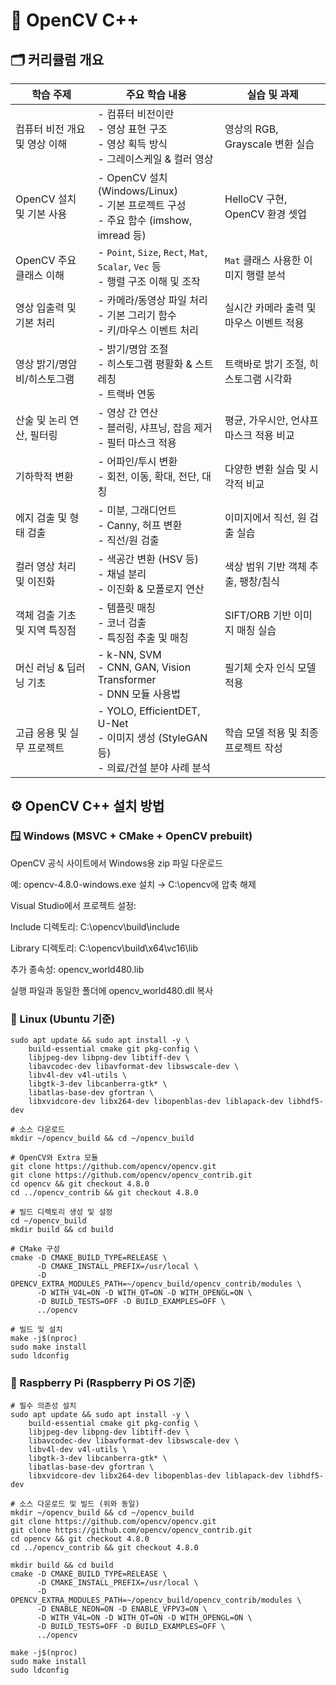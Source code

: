 # 📘 OpenCV C++

## 🗂 커리큘럼 개요

| 학습 주제 | 주요 학습 내용 | 실습 및 과제 |
|-----------|----------------|---------------|
| 컴퓨터 비전 개요 및 영상 이해 | - 컴퓨터 비전이란<br>- 영상 표현 구조<br>- 영상 획득 방식<br>- 그레이스케일 & 컬러 영상 | 영상의 RGB, Grayscale 변환 실습 |
| OpenCV 설치 및 기본 사용 | - OpenCV 설치 (Windows/Linux)<br>- 기본 프로젝트 구성<br>- 주요 함수 (imshow, imread 등) | HelloCV 구현, OpenCV 환경 셋업 |
| OpenCV 주요 클래스 이해 | - `Point`, `Size`, `Rect`, `Mat`, `Scalar`, `Vec` 등<br>- 행렬 구조 이해 및 조작 | `Mat` 클래스 사용한 이미지 행렬 분석 |
| 영상 입출력 및 기본 처리 | - 카메라/동영상 파일 처리<br>- 기본 그리기 함수<br>- 키/마우스 이벤트 처리 | 실시간 카메라 출력 및 마우스 이벤트 적용 |
| 영상 밝기/명암비/히스토그램 | - 밝기/명암 조절<br>- 히스토그램 평활화 & 스트레칭<br>- 트랙바 연동 | 트랙바로 밝기 조절, 히스토그램 시각화 |
| 산술 및 논리 연산, 필터링 | - 영상 간 연산<br>- 블러링, 샤프닝, 잡음 제거<br>- 필터 마스크 적용 | 평균, 가우시안, 언샤프 마스크 적용 비교 |
| 기하학적 변환 | - 어파인/투시 변환<br>- 회전, 이동, 확대, 전단, 대칭 | 다양한 변환 실습 및 시각적 비교 |
| 에지 검출 및 형태 검출 | - 미분, 그래디언트<br>- Canny, 허프 변환<br>- 직선/원 검출 | 이미지에서 직선, 원 검출 실습 |
| 컬러 영상 처리 및 이진화 | - 색공간 변환 (HSV 등)<br>- 채널 분리<br>- 이진화 & 모폴로지 연산 | 색상 범위 기반 객체 추출, 팽창/침식 |
| 객체 검출 기초 및 지역 특징점 | - 템플릿 매칭<br>- 코너 검출<br>- 특징점 추출 및 매칭 | SIFT/ORB 기반 이미지 매칭 실습 |
| 머신 러닝 & 딥러닝 기초 | - k-NN, SVM<br>- CNN, GAN, Vision Transformer<br>- DNN 모듈 사용법 | 필기체 숫자 인식 모델 적용 |
| 고급 응용 및 실무 프로젝트 | - YOLO, EfficientDET, U-Net<br>- 이미지 생성 (StyleGAN 등)<br>- 의료/건설 분야 사례 분석 | 학습 모델 적용 및 최종 프로젝트 작성 |

## ⚙️ OpenCV C++ 설치 방법

### 🪟 Windows (MSVC + CMake + OpenCV prebuilt)

OpenCV 공식 사이트에서 Windows용 zip 파일 다운로드

예: opencv-4.8.0-windows.exe 설치 → C:\opencv에 압축 해제

Visual Studio에서 프로젝트 설정:

Include 디렉토리: C:\opencv\build\include

Library 디렉토리: C:\opencv\build\x64\vc16\lib

추가 종속성: opencv_world480.lib

실행 파일과 동일한 폴더에 opencv_world480.dll 복사

### 🐧 Linux (Ubuntu 기준)
```
sudo apt update && sudo apt install -y \
    build-essential cmake git pkg-config \
    libjpeg-dev libpng-dev libtiff-dev \
    libavcodec-dev libavformat-dev libswscale-dev \
    libv4l-dev v4l-utils \
    libgtk-3-dev libcanberra-gtk* \
    libatlas-base-dev gfortran \
    libxvidcore-dev libx264-dev libopenblas-dev liblapack-dev libhdf5-dev

# 소스 다운로드
mkdir ~/opencv_build && cd ~/opencv_build

# OpenCV와 Extra 모듈
git clone https://github.com/opencv/opencv.git
git clone https://github.com/opencv/opencv_contrib.git
cd opencv && git checkout 4.8.0
cd ../opencv_contrib && git checkout 4.8.0

# 빌드 디렉토리 생성 및 설정
cd ~/opencv_build
mkdir build && cd build

# CMake 구성
cmake -D CMAKE_BUILD_TYPE=RELEASE \
      -D CMAKE_INSTALL_PREFIX=/usr/local \
      -D OPENCV_EXTRA_MODULES_PATH=~/opencv_build/opencv_contrib/modules \
      -D WITH_V4L=ON -D WITH_QT=ON -D WITH_OPENGL=ON \
      -D BUILD_TESTS=OFF -D BUILD_EXAMPLES=OFF \
      ../opencv

# 빌드 및 설치
make -j$(nproc)
sudo make install
sudo ldconfig
```
### 🍓 Raspberry Pi (Raspberry Pi OS 기준)
```
# 필수 의존성 설치
sudo apt update && sudo apt install -y \
    build-essential cmake git pkg-config \
    libjpeg-dev libpng-dev libtiff-dev \
    libavcodec-dev libavformat-dev libswscale-dev \
    libv4l-dev v4l-utils \
    libgtk-3-dev libcanberra-gtk* \
    libatlas-base-dev gfortran \
    libxvidcore-dev libx264-dev libopenblas-dev liblapack-dev libhdf5-dev

# 소스 다운로드 및 빌드 (위와 동일)
mkdir ~/opencv_build && cd ~/opencv_build
git clone https://github.com/opencv/opencv.git
git clone https://github.com/opencv/opencv_contrib.git
cd opencv && git checkout 4.8.0
cd ../opencv_contrib && git checkout 4.8.0

mkdir build && cd build
cmake -D CMAKE_BUILD_TYPE=RELEASE \
      -D CMAKE_INSTALL_PREFIX=/usr/local \
      -D OPENCV_EXTRA_MODULES_PATH=~/opencv_build/opencv_contrib/modules \
      -D ENABLE_NEON=ON -D ENABLE_VFPV3=ON \
      -D WITH_V4L=ON -D WITH_QT=ON -D WITH_OPENGL=ON \
      -D BUILD_TESTS=OFF -D BUILD_EXAMPLES=OFF \
      ../opencv

make -j$(nproc)
sudo make install
sudo ldconfig
```